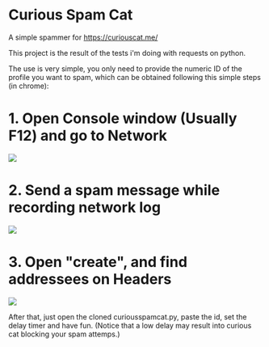 # Curious Spam Cat
A simple spammer for https://curiouscat.me/

This project is the result of the tests i'm doing with requests on python.

The use is very simple, you only need to provide the numeric ID of the profile you want to spam, which can be obtained following this simple steps (in chrome):

# 1. Open Console window (Usually F12) and go to Network
![](https://i.imgur.com/iatZsv9.png)

# 2. Send a spam message while recording network log
![](https://i.imgur.com/SdT4WbK.png)

# 3. Open "create", and find addressees on Headers
![](https://i.imgur.com/ejEccf3.png)

After that, just open the cloned curiousspamcat.py, paste the id, set the delay timer and have fun. (Notice that a low delay may result into curious cat blocking your spam attemps.)
